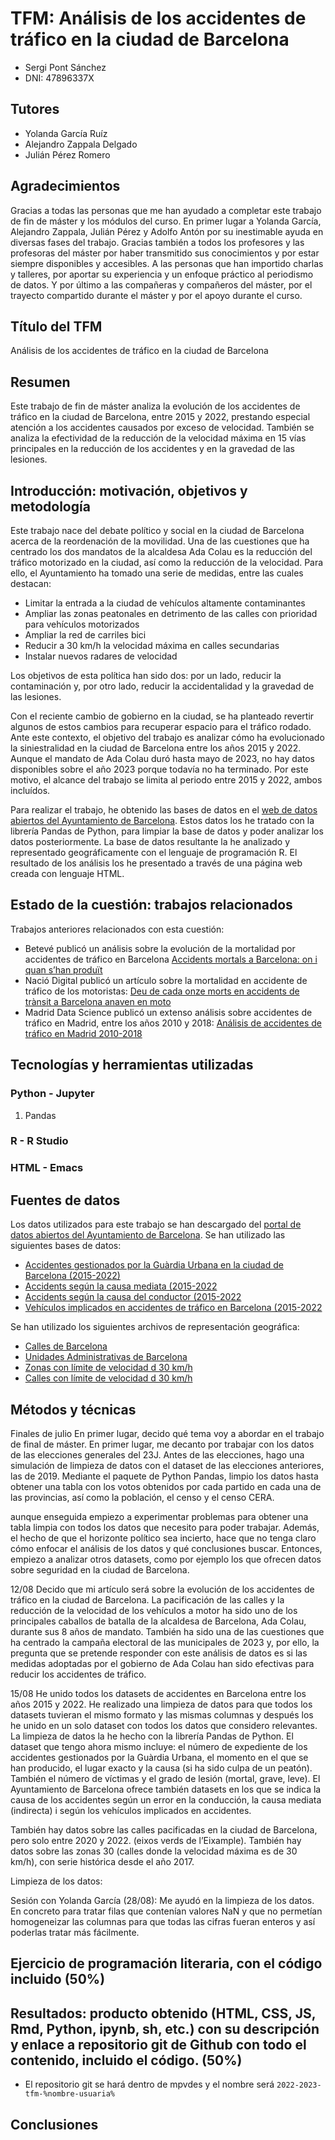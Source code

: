 # TFM: Análisis de los accidentes de tráfico en la ciudad de Barcelona

- Sergi Pont Sánchez
- DNI: 47896337X

## Tutores

- Yolanda García Ruíz
- Alejandro Zappala Delgado
- Julián Pérez Romero

## Agradecimientos

Gracias a todas las personas que me han ayudado a completar este trabajo de fin de máster y los módulos del curso.
En primer lugar a Yolanda García, Alejandro Zappala, Julián Pérez y Adolfo Antón por su inestimable ayuda en diversas fases del trabajo.
Gracias también a todos los profesores y las profesoras del máster por haber transmitido sus conocimientos y por estar siempre disponibles y accesibles.
A las personas que han importido charlas y talleres, por aportar su experiencia y un enfoque práctico al periodismo de datos.
Y por último a las compañeras y compañeros del máster, por el trayecto compartido durante el máster y por el apoyo durante el curso.

## Título del TFM

Análisis de los accidentes de tráfico en la ciudad de Barcelona

## Resumen

Este trabajo de fin de máster analiza la evolución de los accidentes de tráfico en la ciudad de Barcelona, entre 2015 y 2022, prestando especial atención a los accidentes causados por exceso de velocidad. También se analiza la efectividad de la reducción de la velocidad máxima en 15 vías principales en la reducción de los accidentes y en la gravedad de las lesiones.

## Introducción: motivación, objetivos y metodología

Este trabajo nace del debate político y social en la ciudad de Barcelona acerca de la reordenación de la movilidad. Una de las cuestiones que ha centrado los dos mandatos de la alcaldesa Ada Colau es la reducción del tráfico motorizado en la ciudad, así como la reducción de la velocidad. Para ello, el Ayuntamiento ha tomado una serie de medidas, entre las cuales destacan:
- Limitar la entrada a la ciudad de vehículos altamente contaminantes
- Ampliar las zonas peatonales en detrimento de las calles con prioridad para vehículos motorizados
- Ampliar la red de carriles bici
- Reducir a 30 km/h la velocidad máxima en calles secundarias
- Instalar nuevos radares de velocidad

Los objetivos de esta política han sido dos: por un lado, reducir la contaminación y, por otro lado, reducir la accidentalidad y la gravedad de las lesiones.

Con el reciente cambio de gobierno en la ciudad, se ha planteado revertir algunos de estos cambios para recuperar espacio para el tráfico rodado. Ante este contexto, el objetivo del trabajo es analizar cómo ha evolucionado la siniestralidad en la ciudad de Barcelona entre los años 2015 y 2022. Aunque el mandato de Ada Colau duró hasta mayo de 2023, no hay datos disponibles sobre el año 2023 porque todavía no ha terminado. Por este motivo, el alcance del trabajo se limita al periodo entre 2015 y 2022, ambos incluídos.

Para realizar el trabajo, he obtenido las bases de datos en el [web de datos abiertos del Ayuntamiento de Barcelona](https://opendata-ajuntament.barcelona.cat/es). Estos datos los he tratado con la librería Pandas de Python, para limpiar la base de datos y poder analizar los datos posteriormente. La base de datos resultante la he analizado y representado geográficamente con el lenguaje de programación R. El resultado de los análisis los he presentado a través de una página web creada con lenguaje HTML.

## Estado de la cuestión: trabajos relacionados

Trabajos anteriores relacionados con esta cuestión:

- Betevé publicó un análisis sobre la evolución de la mortalidad por accidentes de tráfico en Barcelona [Accidents mortals a Barcelona: on i quan s’han produït](https://beteve.cat/mobilitat/victimes-mortals-accident-transit-barcelona/)
- Nació Digital publicó un artículo sobre la mortalidad en accidente de tráfico de los motoristas: [Deu de cada onze morts en accidents de trànsit a Barcelona anaven en moto](https://www.naciodigital.cat/noticia/236790/deu-onze-morts-accidents-barcelona-moto)
- Madrid Data Science publicó un extenso análisis sobre accidentes de tráfico en Madrid, entre los años 2010 y 2018: [Análisis de accidentes de tráfico en Madrid 2010-2018](https://madridatascience.com/)

## Tecnologías y herramientas utilizadas

### Python - Jupyter
1. Pandas

### R - R Studio

### HTML - Emacs

## Fuentes de datos
Los datos utilizados para este trabajo se han descargado del [portal de datos abiertos del Ayuntamiento de Barcelona](https://opendata-ajuntament.barcelona.cat/es).
Se han utilizado las siguientes bases de datos:
- [Accidentes gestionados por la Guàrdia Urbana en la ciudad de Barcelona (2015-2022)](https://opendata-ajuntament.barcelona.cat/data/ca/dataset/accidents-gu-bcn)
- [Accidents según la causa mediata (2015-2022](https://opendata-ajuntament.barcelona.cat/data/ca/dataset/accidents-causes-gu-bcn)
- [Accidents según la causa del conductor (2015-2022](https://opendata-ajuntament.barcelona.cat/data/ca/dataset/accidents_causa_conductor_gu_bcn)
- [Vehículos implicados en accidentes de tráfico en Barcelona (2015-2022](https://opendata-ajuntament.barcelona.cat/data/ca/dataset/accidents-vehicles-gu-bcn)

Se han utilizado los siguientes archivos de representación geográfica:
- [Calles de Barcelona](https://opendata-ajuntament.barcelona.cat/data/ca/dataset/carrerer)
- [Unidades Administrativas de Barcelona](https://opendata-ajuntament.barcelona.cat/data/ca/dataset/20170706-districtes-barris)
- [Zonas con límite de velocidad d 30 km/h](https://opendata-ajuntament.barcelona.cat/data/ca/dataset/zones30-carrers)
- [Calles con límite de velocidad d 30 km/h](https://opendata-ajuntament.barcelona.cat/data/es/dataset/carrers-30-bcn)

## Métodos y técnicas

Finales de julio
En primer lugar, decido qué tema voy a abordar en el trabajo de final de máster.
En primer lugar, me decanto por trabajar con los datos de las elecciones generales del 23J.
Antes de las elecciones, hago una simulación de limpieza de datos con el dataset de las elecciones anteriores, las de 2019. Mediante el paquete de Python Pandas, limpio los datos hasta obtener una tabla con los votos obtenidos por cada partido en cada una de las provincias, así como la población, el censo y el censo CERA.

aunque enseguida empiezo a experimentar problemas para obtener una tabla limpia con todos los datos que necesito para poder trabajar. Además, el hecho de que el horizonte político sea incierto, hace que no tenga claro cómo enfocar el análisis de los datos y qué conclusiones buscar.
Entonces, empiezo a analizar otros datasets, como por ejemplo los que ofrecen datos sobre seguridad en la ciudad de Barcelona.

12/08
Decido que mi artículo será sobre la evolución de los accidentes de tráfico en la ciudad de Barcelona. La pacificación de las calles y la reducción de la velocidad de los vehículos a motor ha sido uno de los principales caballos de batalla de la alcaldesa de Barcelona, Ada Colau, durante sus 8 años de mandato.
También ha sido una de las cuestiones que ha centrado la campaña electoral de las municipales de 2023 y, por ello, la pregunta que se pretende responder con este análisis de datos es si las medidas adoptadas por el gobierno de Ada Colau han sido efectivas para reducir los accidentes de tráfico.

15/08
He unido todos los datasets de accidentes en Barcelona entre los años 2015 y 2022. He realizado una limpieza de datos para que todos los datasets tuvieran el mismo formato y las mismas columnas y después los he unido en un solo dataset con todos los datos que considero relevantes.
La limpieza de datos la he hecho con la librería Pandas de Python.
El dataset que tengo ahora mismo incluye: el número de expediente de los accidentes gestionados por la Guàrdia Urbana, el momento en el que se han producido, el lugar exacto y la causa (si ha sido culpa de un peatón). También el número de víctimas y el grado de lesión (mortal, grave, leve).
El Ayuntamiento de Barcelona ofrece también datasets en los que se indica la causa de los accidentes según un error en la conducción, la causa mediata (indirecta) i según los vehículos implicados en accidentes.

También hay datos sobre las calles pacificadas en la ciudad de Barcelona, pero solo entre 2020 y 2022. (eixos verds de l’Eixample).
También hay datos sobre las zonas 30 (calles donde la velocidad máxima es de 30 km/h), con serie histórica desde el año 2017.

Limpieza de los datos:

Sesión con Yolanda García (28/08): Me ayudó en la limpieza de los datos. En concreto para tratar filas que contenían valores NaN y que no permetían homogeneizar las columnas para que todas las cifras fueran enteros y así poderlas tratar más fácilmente.


## Ejercicio de programación literaria, con el código incluido (50%)


## Resultados: producto obtenido (HTML, CSS, JS, Rmd, Python, ipynb, sh, etc.) con su descripción y enlace a repositorio git de Github con todo el contenido, incluido el código. (50%)
- El repositorio git se hará dentro de mpvdes y el nombre será `2022-2023-tfm-%nombre-usuaria%`


## Conclusiones